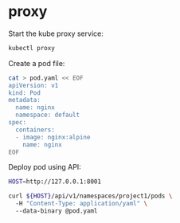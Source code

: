 # proxy

Start the kube proxy service:
```bash
kubectl proxy
```

Create a pod file:
```bash
cat > pod.yaml << EOF
apiVersion: v1
kind: Pod
metadata:
  name: nginx
  namespace: default
spec:
  containers:
  - image: nginx:alpine
    name: nginx
EOF
```

Deploy pod using API:
```bash
HOST=http://127.0.0.1:8001

curl ${HOST}/api/v1/namespaces/project1/pods \
  -H "Content-Type: application/yaml" \
  --data-binary @pod.yaml
```
